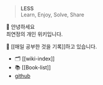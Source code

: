 
> **LESS**   
Learn, Enjoy, Solve, Share 

👋 안녕하세요  
최연정의 개인 위키입니다.  

📝 [[매일 공부한 것을 기록]]하고 있습니다.  
- 🗂 [[wiki-index]]
- 📚 [[Book-list]]
- [github](https://github.com/padosum)